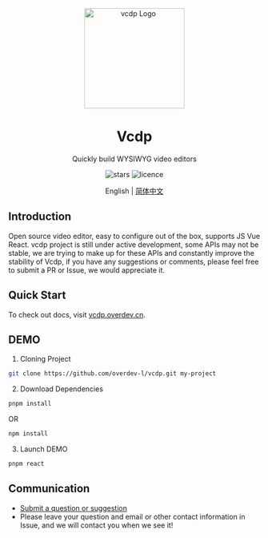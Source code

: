 <div align="center">
  <a href="https://vcdp.overdev.cn" target="_blank">
    <img alt="vcdp Logo" width="200" src="https://image.liuyongzhi.cn/vcdp/logo.svg"/>
  </a>
</div>
<div align="center">
  <h1>Vcdp</h1>
</div>

<div align="center">

Quickly build WYSIWYG video editors

<img src="https://img.shields.io/github/stars/overdev-l/vcdp" alt="stars">
<!-- <img src="https://img.shields.io/npm/v/vcdp/cli.svg?style=flat-square" alt="stars"> -->
<img src="https://img.shields.io/badge/license-MIT-blue.svg" alt="licence">

</div>

<div align="center">

English | [简体中文](./README.zh-CN.md)

</div>

## Introduction
Open source video editor, easy to configure out of the box, supports JS Vue React. vcdp project is still under active development, some APIs may not be stable, we are trying to make up for these APIs and constantly improve the stability of Vcdp, if you have any suggestions or comments, please feel free to submit a PR or Issue, we would appreciate it.

## Quick Start

To check out docs, visit [vcdp.overdev.cn](https://vcdp.overdev.cn/).
## DEMO

1. Cloning Project
```bash
git clone https://github.com/overdev-l/vcdp.git my-project
```

2. Download Dependencies
```bash
pnpm install
```
OR
```bash
npm install
```
3. Launch DEMO
```bash
pnpm react
```
## Communication
- [Submit a question or suggestion](https://github.com/overdev-l/vcdp/issues)
- Please leave your question and email or other contact information in Issue, and we will contact you when we see it!
